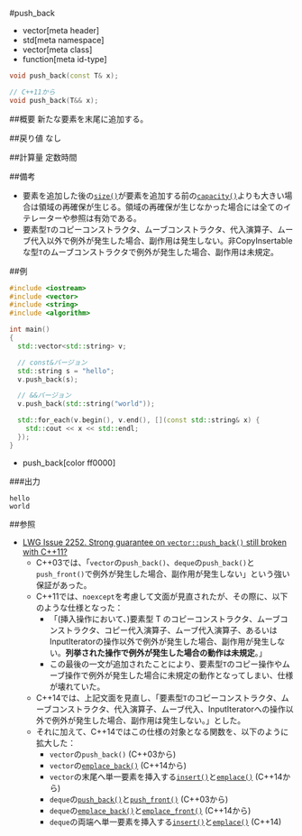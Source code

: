 #push_back
* vector[meta header]
* std[meta namespace]
* vector[meta class]
* function[meta id-type]

```cpp
void push_back(const T& x);

// C++11から
void push_back(T&& x);
```

##概要
新たな要素を末尾に追加する。


##戻り値
なし


##計算量
定数時間


##備考
- 要素を追加した後の[`size()`](./size.md)が要素を追加する前の[`capacity()`](./capacity.md)よりも大きい場合は領域の再確保が生じる。領域の再確保が生じなかった場合には全てのイテレーターや参照は有効である。
- 要素型`T`のコピーコンストラクタ、ムーブコンストラクタ、代入演算子、ムーブ代入以外で例外が発生した場合、副作用は発生しない。非CopyInsertableな型`T`のムーブコンストラクタで例外が発生した場合、副作用は未規定。


##例
```cpp
#include <iostream>
#include <vector>
#include <string>
#include <algorithm>

int main()
{
  std::vector<std::string> v;

  // const&バージョン
  std::string s = "hello";
  v.push_back(s);

  // &&バージョン
  v.push_back(std::string("world"));

  std::for_each(v.begin(), v.end(), [](const std::string& x) {
    std::cout << x << std::endl;
  });
}
```
* push_back[color ff0000]

###出力
```
hello
world
```


##参照
- [LWG Issue 2252. Strong guarantee on `vector::push_back()` still broken with C++11?](http://www.open-std.org/jtc1/sc22/wg21/docs/lwg-defects.html#2252)
	- C++03では、「`vector`の`push_back()`、`deque`の`push_back()`と`push_front()`で例外が発生した場合、副作用が発生しない」という強い保証があった。
	- C++11では、`noexcept`を考慮して文面が見直されたが、その際に、以下のような仕様となった：
		- 「(挿入操作において、)要素型 T のコピーコンストラクタ、ムーブコンストラクタ、コピー代入演算子、ムーブ代入演算子、あるいはInputIteratorの操作以外で例外が発生した場合、副作用が発生しない。**列挙された操作で例外が発生した場合の動作は未規定**。」
		- この最後の一文が追加されたことにより、要素型`T`のコピー操作やムーブ操作で例外が発生した場合に未規定の動作となってしまい、仕様が壊れていた。
	- C++14では、上記文面を見直し、「要素型`T`のコピーコンストラクタ、ムーブコンストラクタ、代入演算子、ムーブ代入、InputIteratorへの操作以外で例外が発生した場合、副作用は発生しない。」とした。
	- それに加えて、C++14ではこの仕様の対象となる関数を、以下のように拡大した：
		- `vector`の`push_back()` (C++03から)
		- `vector`の[`emplace_back()`](./emplace_back.md) (C++14から)
		- `vector`の末尾へ単一要素を挿入する[`insert()`](./insert.md)と[`emplace()`](./emplace.md) (C++14から)
		- `deque`の[`push_back()`](/reference/deque/push_back.md)と[`push_front()`](/reference/deque/push_front.md) (C++03から)
		- `deque`の[`emplace_back()`](/reference/deque/emplace_back.md)と[`emplace_front()`](/reference/deque/emplace_front.md) (C++14から)
		- `deque`の両端へ単一要素を挿入する[`insert()`](/reference/deque/insert.md)と[`emplace()`](/reference/deque/emplace.md) (C++14)

